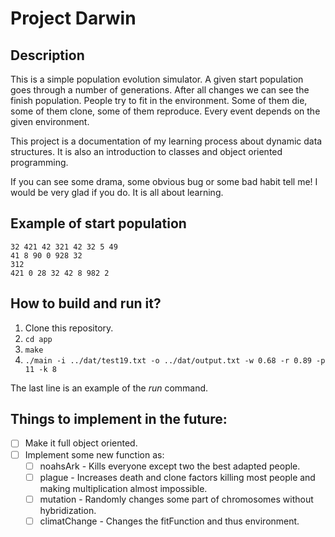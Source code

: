 # Project Darwin

## Description

This is a simple population evolution simulator. A given start population goes through a number of generations. After all changes we can see the finish population. People try to fit in the environment. Some of them die, some of them clone, some of them reproduce. Every event depends on the given environment.

This project is a documentation of my learning process about dynamic data structures. It is also an introduction to classes and object oriented programming.

If you can see some drama, some obvious bug or some bad habit tell me! I would be very glad if you do. It is all about learning.

## Example of start population

```
32 421 42 321 42 32 5 49
41 8 90 0 928 32
312
421 0 28 32 42 8 982 2
```

## How to build and run it?

1. Clone this repository.
2. `cd app`
3. `make`
4. `./main -i ../dat/test19.txt -o ../dat/output.txt -w 0.68 -r 0.89 -p 11 -k 8`

The last line is an example of the *run* command.

## Things to implement in the future:
- [ ] Make it full object oriented.
- [ ] Implement some new function as: 
  - [ ] noahsArk - Kills everyone except two the best adapted people.
  - [ ] plague - Increases death and clone factors killing most people and making multiplication almost impossible.
  - [ ] mutation - Randomly changes some part of chromosomes without hybridization.
  - [ ] climatChange - Changes the fitFunction and thus environment.
